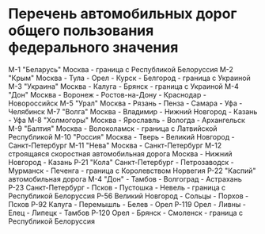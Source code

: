# Перечень автомобильных дорог общего пользования федерального значения

М-1 "Беларусь" Москва - граница с Республикой Белоруссия
М-2 "Крым" Москва - Тула - Орел - Курск - Белгород - граница с Украиной
М-3 "Украина" Москва - Калуга - Брянск - граница с Украиной
М-4 "Дон" Москва - Воронеж - Ростов-на-Дону - Краснодар - Новороссийск
М-5 "Урал" Москва - Рязань - Пенза - Самара - Уфа - Челябинск
М-7 "Волга" Москва - Владимир - Нижний Новгород - Казань - Уфа
М-8 "Холмогоры" Москва - Ярославль - Вологда - Архангельск
М-9 "Балтия" Москва - Волоколамск - граница с Латвийской Республикой
М-10 "Россия" Москва - Тверь - Великий Новгород - Санкт-Петербург
М-11 "Нева" Москва - Санкт-Петербург
М-12 строящаяся скоростная автомобильная дорога Москва - Нижний Новгород - Казань
Р-21 "Кола" Санкт-Петербург - Петрозаводск - Мурманск - Печенга - граница с Королевством Норвегия
Р-22 "Каспий" автомобильная дорога М-4 "Дон" - Тамбов - Волгоград - Астрахань
Р-23 Санкт-Петербург - Псков - Пустошка - Невель - граница с Республикой Белоруссия
Р-56 Великий Новгород - Сольцы - Порхов - Псков 
Р-92 Калуга - Перемышль - Белев - Орел
Р-119 Орел - Ливны - Елец - Липецк - Тамбов
Р-120 Орел - Брянск - Смоленск - граница с Республикой Белоруссия

